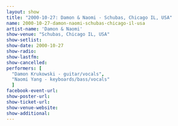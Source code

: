```yaml
---
layout: show
title: "2000-10-27: Damon & Naomi - Schubas, Chicago IL, USA"
name: 2000-10-27-damon-naomi-schubas-chicago-il-usa
artist-name: 'Damon & Naomi'
show-venue: "Schubas, Chicago IL, USA"
show-setlist: 
show-date: 2000-10-27
show-radio: 
show-lastfm: 
show-cancelled: 
performers: [
  "Damon Krukowski - guitar/vocals",
  "Naomi Yang - keyboards/bass/vocals"
  ]
facebook-event-url: 
show-poster-url: 
show-ticket-url: 
show-venue-website: 
show-additional: 
---
```


